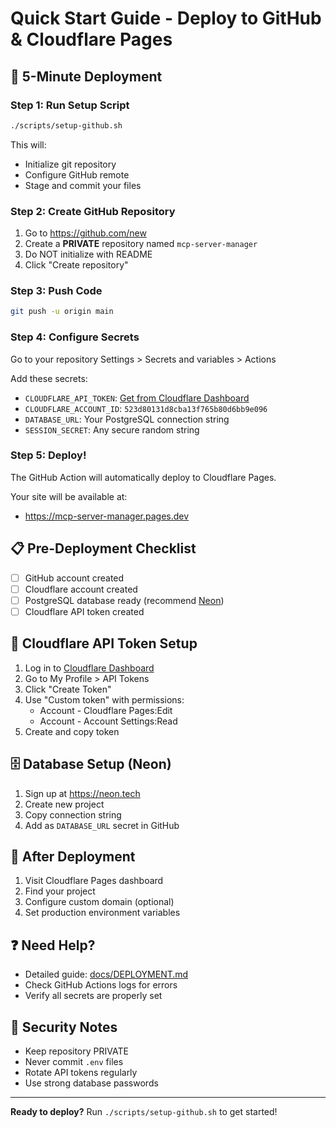 # Quick Start Guide - Deploy to GitHub & Cloudflare Pages

## 🚀 5-Minute Deployment

### Step 1: Run Setup Script
```bash
./scripts/setup-github.sh
```
This will:
- Initialize git repository
- Configure GitHub remote
- Stage and commit your files

### Step 2: Create GitHub Repository
1. Go to https://github.com/new
2. Create a **PRIVATE** repository named `mcp-server-manager`
3. Do NOT initialize with README
4. Click "Create repository"

### Step 3: Push Code
```bash
git push -u origin main
```

### Step 4: Configure Secrets
Go to your repository Settings > Secrets and variables > Actions

Add these secrets:
- `CLOUDFLARE_API_TOKEN`: [Get from Cloudflare Dashboard](https://dash.cloudflare.com/profile/api-tokens)
- `CLOUDFLARE_ACCOUNT_ID`: `523d80131d8cba13f765b80d6bb9e096`
- `DATABASE_URL`: Your PostgreSQL connection string
- `SESSION_SECRET`: Any secure random string

### Step 5: Deploy!
The GitHub Action will automatically deploy to Cloudflare Pages.

Your site will be available at:
- https://mcp-server-manager.pages.dev

## 📋 Pre-Deployment Checklist

- [ ] GitHub account created
- [ ] Cloudflare account created
- [ ] PostgreSQL database ready (recommend [Neon](https://neon.tech))
- [ ] Cloudflare API token created

## 🔧 Cloudflare API Token Setup

1. Log in to [Cloudflare Dashboard](https://dash.cloudflare.com)
2. Go to My Profile > API Tokens
3. Click "Create Token"
4. Use "Custom token" with permissions:
   - Account - Cloudflare Pages:Edit
   - Account - Account Settings:Read
5. Create and copy token

## 🗄️ Database Setup (Neon)

1. Sign up at https://neon.tech
2. Create new project
3. Copy connection string
4. Add as `DATABASE_URL` secret in GitHub

## 🎯 After Deployment

1. Visit Cloudflare Pages dashboard
2. Find your project
3. Configure custom domain (optional)
4. Set production environment variables

## ❓ Need Help?

- Detailed guide: [docs/DEPLOYMENT.md](docs/DEPLOYMENT.md)
- Check GitHub Actions logs for errors
- Verify all secrets are properly set

## 🔐 Security Notes

- Keep repository PRIVATE
- Never commit `.env` files
- Rotate API tokens regularly
- Use strong database passwords

---

**Ready to deploy?** Run `./scripts/setup-github.sh` to get started!